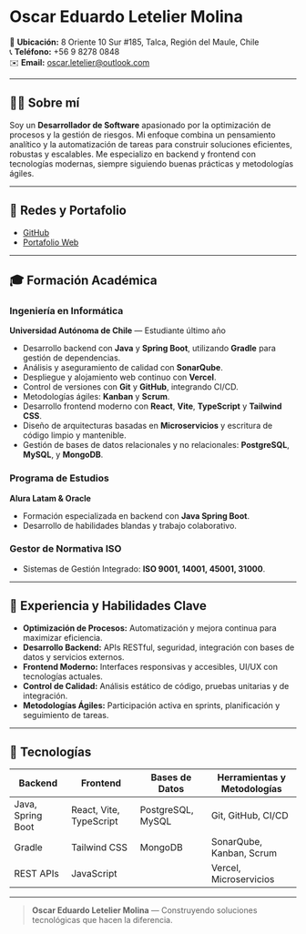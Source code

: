 # Oscar Eduardo Letelier Molina

📍 **Ubicación:** 8 Oriente 10 Sur #185, Talca, Región del Maule, Chile  
📞 **Teléfono:** +56 9 8278 0848  
✉️ **Email:** oscar.letelier@outlook.com

---

## 👨‍💻 Sobre mí

Soy un **Desarrollador de Software** apasionado por la optimización de procesos y la gestión de riesgos. Mi enfoque combina un pensamiento analítico y la automatización de tareas para construir soluciones eficientes, robustas y escalables. Me especializo en backend y frontend con tecnologías modernas, siempre siguiendo buenas prácticas y metodologías ágiles.

---

## 🔗 Redes y Portafolio

- [GitHub](https://github.com/OscarLetelier)
- [Portafolio Web](https://oscar-letelier-web.vercel.app)

---

## 🎓 Formación Académica

### Ingeniería en Informática

**Universidad Autónoma de Chile** — Estudiante último año

- Desarrollo backend con **Java** y **Spring Boot**, utilizando **Gradle** para gestión de dependencias.
- Análisis y aseguramiento de calidad con **SonarQube**.
- Despliegue y alojamiento web continuo con **Vercel**.
- Control de versiones con **Git** y **GitHub**, integrando CI/CD.
- Metodologías ágiles: **Kanban** y **Scrum**.
- Desarrollo frontend moderno con **React**, **Vite**, **TypeScript** y **Tailwind CSS**.
- Diseño de arquitecturas basadas en **Microservicios** y escritura de código limpio y mantenible.
- Gestión de bases de datos relacionales y no relacionales: **PostgreSQL**, **MySQL**, y **MongoDB**.

### Programa de Estudios

**Alura Latam & Oracle**

- Formación especializada en backend con **Java Spring Boot**.
- Desarrollo de habilidades blandas y trabajo colaborativo.

### Gestor de Normativa ISO

- Sistemas de Gestión Integrado: **ISO 9001, 14001, 45001, 31000**.

---

## 💼 Experiencia y Habilidades Clave

- **Optimización de Procesos:** Automatización y mejora continua para maximizar eficiencia.
- **Desarrollo Backend:** APIs RESTful, seguridad, integración con bases de datos y servicios externos.
- **Frontend Moderno:** Interfaces responsivas y accesibles, UI/UX con tecnologías actuales.
- **Control de Calidad:** Análisis estático de código, pruebas unitarias y de integración.
- **Metodologías Ágiles:** Participación activa en sprints, planificación y seguimiento de tareas.

---

## 🚀 Tecnologías

| Backend           | Frontend                | Bases de Datos    | Herramientas y Metodologías |
| ----------------- | ----------------------- | ----------------- | --------------------------- |
| Java, Spring Boot | React, Vite, TypeScript | PostgreSQL, MySQL | Git, GitHub, CI/CD          |
| Gradle            | Tailwind CSS            | MongoDB           | SonarQube, Kanban, Scrum    |
| REST APIs         | JavaScript              |                   | Vercel, Microservicios      |

---

> **Oscar Eduardo Letelier Molina** — Construyendo soluciones tecnológicas que hacen la diferencia.
